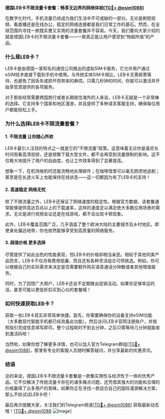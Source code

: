 **德国LEB卡不限流量卡套餐：畅享无边界的网络体验[[TG💪+ @esim1088](https://t.me/s/esim1088)]**

在数字化时代，手机流量已经成为我们生活中不可或缺的一部分。无论是刷短视频、看直播还是在线办公，稳定的网络连接都是我们日常工作的基石。然而，在全球范围内寻找一款既实惠又实用的流量套餐并不容易。今天，我们要向大家介绍的就是德国LEB卡的不限流量卡套餐——一款真正能让用户感受到“物超所值”的产品。

### **什么是LEB卡？**

LEB卡是由德国一家知名的通信公司推出的虚拟SIM卡服务，它允许用户通过eSIM技术直接下载到手机中使用。与传统实体SIM卡相比，LEB卡无需邮寄等待，也避免了因丢失或损坏而带来的麻烦。只需几秒钟的时间，你就可以激活并开始享受其提供的各项服务。

对于那些经常需要跨国旅行或者长期居住海外的人来说，LEB卡无疑是一个非常棒的选择。它支持多个国家和地区漫游，并且提供了多种语言客服支持，确保每位用户都能轻松上手。

### **为什么选择LEB卡不限流量套餐？**

#### **1. 不限流量 让你随心所欲**

LEB卡最引人注目的特点之一就是它的“不限流量”政策。这意味着无论你是喜欢长时间观看高清视频，还是频繁下载大型文件，都不会再受到流量限制的影响。这不仅极大地提升了用户的自由度，也让工作效率得到了显著提高。

想象一下，在机场候机时还能流畅地处理邮件；在咖啡馆里可以毫无顾虑地追剧；甚至是在长途火车上也能保持在线状态——这一切都因为有了LEB卡的支持！

#### **2. 高速稳定 网络无忧**

除了不限流量之外，LEB卡还保证了网络速度的稳定性。根据官方数据，该套餐通常能够提供高达百兆以上的下载速率，这样的速度足以满足绝大多数应用场景的需求。无论是进行视频会议还是在线游戏，都不会出现卡顿现象。

此外，LEB卡覆盖范围广泛，几乎涵盖了整个欧洲大陆的主要城市及乡村地区。即使身处偏远地带，你也依然能够享受到高质量的网络服务。

#### **3. 超值价格 更多选择**

尽管提供了如此出色的性能表现，但LEB卡的价格却相当亲民。相较于其他同类产品而言，LEB卡不仅月租费用低廉，而且还有各种灵活组合可供挑选。例如，你可以根据自己的实际需求来决定是否需要额外购买语音通话分钟数或者其他增值服务。

同时，为了回馈广大用户，LEB卡还会不定期推出促销活动。如果你足够幸运的话，甚至可能以更低折扣买到心仪的套餐哦！

### **如何快速获取LEB卡？**

获取一张LEB卡其实非常简单快捷。首先，你需要确保你的设备支持eSIM功能（大多数现代智能手机都已经具备此功能）。然后访问LEB卡官网注册账户，并按照指引完成信息填写即可。整个过程耗时不到五分钟，之后只需等待几分钟就能收到激活码啦！

当然啦，如果你想了解更多详情，也可以加入官方Telegram群组[[TG💪+ @esim1088](https://t.me/s/esim1088)]，那里有专业的客服人员随时解答疑问，并分享最新的优惠资讯。

### **结语**

总的来说，德国LEB卡不限流量卡套餐是一款集实用性与经济性于一体的优秀产品。它不仅解决了传统流量卡存在的诸多痛点问题，还凭借其强大的功能和合理的价格赢得了众多用户的青睐。如果你正在寻找一款适合自己的国际漫游解决方案，那么不妨试试LEB卡吧！

最后再次提醒大家，关注我们的Telegram频道[[TG💪+ @esim1088](https://t.me/s/esim1088)] 获取最新动态哦！[[TG💪+ @esim1088](https://t.me/s/esim1088) ![Image](https://i.postimg.cc/4NQfJmqS/Snipaste-2025-05-13-00-14-12.png)]